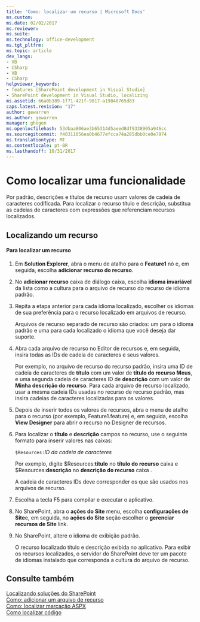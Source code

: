 ```yaml
---
title: 'Como: localizar um recurso | Microsoft Docs'
ms.custom: 
ms.date: 02/02/2017
ms.reviewer: 
ms.suite: 
ms.technology: office-development
ms.tgt_pltfrm: 
ms.topic: article
dev_langs:
- VB
- CSharp
- VB
- CSharp
helpviewer_keywords:
- features [SharePoint development in Visual Studio]
- SharePoint development in Visual Studio, localizing
ms.assetid: 66a0b389-1f71-421f-9817-a19840765d83
caps.latest.revision: "17"
author: gewarren
ms.author: gewarren
manager: ghogen
ms.openlocfilehash: 53dbaa806ae3b65314d5aeed8df9338905a946cc
ms.sourcegitcommit: f40311056ea0b4677efcca74a285dbb0ce0e7974
ms.translationtype: MT
ms.contentlocale: pt-BR
ms.lasthandoff: 10/31/2017
---
```

# <a name="how-to-localize-a-feature"></a>Como localizar uma funcionalidade
  Por padrão, descrições e títulos de recurso usam valores de cadeia de caracteres codificada. Para localizar o recurso título e descrição, substitua as cadeias de caracteres com expressões que referenciam recursos localizados.  
  
## <a name="localizing-a-feature"></a>Localizando um recurso  
  
#### <a name="to-localize-a-feature"></a>Para localizar um recurso  
  
1.  Em **Solution Explorer**, abra o menu de atalho para o **Feature1** nó e, em seguida, escolha **adicionar recurso do recurso**.  
  
2.  No **adicionar recurso** caixa de diálogo caixa, escolha **idioma invariável** da lista como a cultura para o arquivo de recurso do recurso de idioma padrão.  
  
3.  Repita a etapa anterior para cada idioma localizado, escolher os idiomas de sua preferência para o recurso localizado em arquivos de recurso.  
  
     Arquivos de recurso separado de recurso são criados: um para o idioma padrão e uma para cada localizado o idioma que você deseja dar suporte.  
  
4.  Abra cada arquivo de recurso no Editor de recursos e, em seguida, insira todas as IDs de cadeia de caracteres e seus valores.  
  
     Por exemplo, no arquivo de recurso do recurso padrão, insira uma ID de cadeia de caracteres de **título** com um valor de **título do recurso Meus**, e uma segunda cadeia de caracteres ID de **descrição** com um valor de **Minha descrição do recurso**. Para cada arquivo de recurso localizado, usar a mesma cadeia IDs usadas no recurso de recurso padrão, mas insira cadeias de caracteres localizadas para os valores.  
  
5.  Depois de inserir todos os valores de recursos, abra o menu de atalho para o recurso (por exemplo, Feature1.feature) e, em seguida, escolha **View Designer** para abrir o recurso no Designer de recursos.  
  
6.  Para localizar o **título** e **descrição** campos no recurso, use o seguinte formato para inserir valores nas caixas:  
  
     `$Resources:`*ID da cadeia de caracteres*  
  
     Por exemplo, digite $Resources:**título** no **título do recurso** caixa e $Resources:**descrição** no **descrição do recurso** caixa .  
  
     A cadeia de caracteres IDs deve corresponder os que são usados nos arquivos de recurso.  
  
7.  Escolha a tecla F5 para compilar e executar o aplicativo.  
  
8.  No SharePoint, abra o **ações do Site** menu, escolha **configurações de Site**e, em seguida, no **ações do Site** seção escolher o **gerenciar recursos de Site** link.  
  
9. No SharePoint, altere o idioma de exibição padrão.  
  
     O recurso localizado título e descrição exibida no aplicativo. Para exibir os recursos localizados, o servidor do SharePoint deve ter um pacote de idiomas instalado que corresponda a cultura do arquivo de recurso.  
  
## <a name="see-also"></a>Consulte também  
 [Localizando soluções do SharePoint](../sharepoint/localizing-sharepoint-solutions.md)   
 [Como: adicionar um arquivo de recurso](../sharepoint/how-to-add-a-resource-file.md)   
 [Como: localizar marcação ASPX](../sharepoint/how-to-localize-aspx-markup.md)   
 [Como localizar código](../sharepoint/how-to-localize-code.md)  
  
  